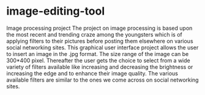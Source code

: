 # image-editing-tool
Image processing project
The project on image processing is based upon the most recent and trending craze among the youngsters which is of applying filters to their pictures before posting them elsewhere on various social networking sites. This graphical user interface project allows the user to insert an image in the .jpg format. The size range of the image can be 300*400 pixel. 
Thereafter the user gets the choice to select from a wide variety of filters available like increasing and decreasing the brightness or increasing the edge and to enhance their image quality. The various available filters are similar to the ones we come across on social networking sites.
